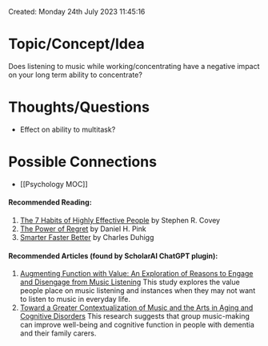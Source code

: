 ---
---

Created: Monday 24th July 2023 11:45:16

# Topic/Concept/Idea

Does listening to music while working/concentrating have a negative impact on your long term ability to concentrate?

# Thoughts/Questions

- Effect on ability to multitask?

# Possible Connections

- [[Psychology MOC]]

#### Recommended Reading:

1. [The 7 Habits of Highly Effective People](https://likewise.com/books/0XupDAAAQBAJ) by Stephen R. Covey
2. [The Power of Regret](https://likewise.com/books/7ME0EAAAQBAJ) by Daniel H. Pink
3. [Smarter Faster Better](https://likewise.com/books/PaLSCQAAQBAJ) by Charles Duhigg

#### Recommended Articles (found by ScholarAI ChatGPT plugin):

1. [Augmenting Function with Value: An Exploration of Reasons to Engage and Disengage from Music Listening](https://dx.doi.org/10.1177/20592043211022535)
   This study explores the value people place on music listening and instances when they may not want to listen to music in everyday life.
2. [Toward a Greater Contextualization of Music and the Arts in Aging and Cognitive Disorders](https://dx.doi.org/10.1093/geroni/igaa057.3084)
   This research suggests that group music-making can improve well-being and cognitive function in people with dementia and their family carers.
